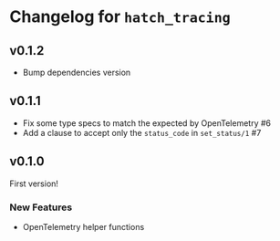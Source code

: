 # Changelog for `hatch_tracing`

## v0.1.2

- Bump dependencies version

## v0.1.1

- Fix some type specs to match the expected by OpenTelemetry #6
- Add a clause to accept only the `status_code` in `set_status/1` #7

## v0.1.0

First version!

### New Features
- OpenTelemetry helper functions
